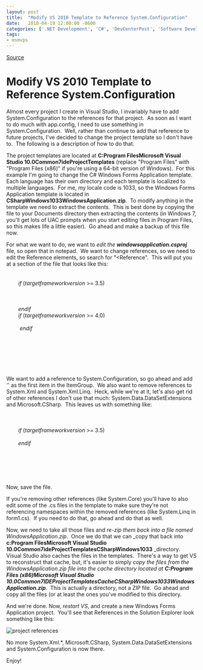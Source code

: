 ```yaml
---
layout: post
title:  "Modify VS 2010 Template to Reference System.Configuration"
date:   2010-04-19 12:00:00 -0600
categories: ['.NET Development', 'C#', 'DevCenterPost', 'Software Development', 'Visual Studio 2010', 'WinForms']
tags:
- msmvps
---
```

[Source](http://blogs.msmvps.com/peterritchie/2010/04/20/modify-vs-2010-template-to-reference-system-configuration/ "Permalink to Modify VS 2010 Template to Reference System.Configuration")

# Modify VS 2010 Template to Reference System.Configuration

Almost every project I create in Visual Studio, I invariably have to add System.Configuration to the references for that project.  As soon as I want to do much with app.config, I need to use something in System.Configuration.  Well, rather than continue to add that reference to future projects, I've decided to change the project template so I don't have to.  The following is a description of how to do that. 

The project templates are located at **C:Program FilesMicrosoft Visual Studio 10.0Common7ideProjectTemplates** (replace "Program Files" with "Program Files (x86)" if you're using a 64-bit version of Windows).  For this example I'm going to change the C# Windows Forms Application template.  Each language has their own directory and each template is localized to multiple languages.  For me, my locale code is 1033, so the Windows Forms Application template is located in **CSharpWindows1033WindowsApplication.zip**.  To modify anything in the template we need to extract the contents.  This is best done by copying the file to your Documents directory then extracting the contents (in Windows 7, you'll get lots of UAC prompts when you start editing files in Program Files, so this makes life a little easier).  Go ahead and make a backup of this file now. 

For what we want to do, we want to _edit the **windowsapplication.csproj**_ file, so open that in notepad.  We want to change references, so we need to edit the Reference elements, so search for "<Reference".  This will put you at a section of the file that looks like this:   
    <ItemGroup>   
        <Reference Include="System"/>   
        $if$ ($targetframeworkversion$ >= 3.5)   
        <Reference Include="System.Core"/>   
        <Reference Include="System.Xml.Linq"/>   
        <Reference Include="System.Data.DataSetExtensions"/>   
        $endif$   
        $if$ ($targetframeworkversion$ >= 4.0)   
        <Reference Include="Microsoft.CSharp"/>   
         $endif$   
        <Reference Include="System.Data"/>   
        <Reference Include="System.Deployment"/>   
        <Reference Include="System.Drawing"/>   
        <Reference Include="System.Windows.Forms"/>   
        <Reference Include="System.Xml"/>   
    </ItemGroup>

We want to add a reference to System.Configuration, so go ahead and add '<Reference Include="System.Data"/>' as the first item in the ItemGroup.  We also want to remove references to System.Xml and System.Xml.Linq.  Heck, while we're at it, let's also get rid of other references I don't use that much: System.Data.DataSetExtensions and Microsoft.CSharp.  This leaves us with something like:   
    <ItemGroup>   
        <Reference Include="System.Configuration"/>   
        <Reference Include="System"/>   
        $if$ ($targetframeworkversion$ >= 3.5)   
        <Reference Include="System.Core"/>   
        $endif$   
        <Reference Include="System.Data"/>   
        <Reference Include="System.Deployment"/>   
        <Reference Include="System.Drawing"/>   
        <Reference Include="System.Windows.Forms"/>   
    </ItemGroup>

Now, save the file. 

If you're removing other references (like System.Core) you'll have to also edit some of the .cs files in the template to make sure they're not referencing namespaces within the removed references (like System.Linq in form1.cs).  If you need to do that, go ahead and do that as well. 

Now, we need to take all those files and _re-zip them back into a file named WindowsApplication.zip_.  Once we do that we can _copy that back into **c:Program FilesMicrosoft Visual Studio 10.0Common7ideProjectTemplatesCSharpWindows1033** _directory.  Visual Studio also caches the files in the templates.  There's a way to get VS to reconstruct that cache, but, it's easier to simply _copy the files from the WindowsApplication.zip file into the cache directory located at **C:Program Files (x86)Microsoft Visual Studio 10.0Common7IDEProjectTemplatesCacheCSharpWindows1033WindowsApplication.zip**_.  This is actually a directory, not a ZIP file.  Go ahead and copy all the files (or at least the ones you've modified to this directory. 

And we're done. Now, _restart VS_, and create a new Windows Forms Application project.  You'll see that References in the Solution Explorer look something like this:

![project references][1]

No more System.Xml.*, Microsoft.CSharp, System.Data.DataSetExtensions and System.Configuration is now there.

Enjoy!

[1]: http://msmvps.com/cfs-file.ashx/__key/CommunityServer.Blogs.Components.WeblogFiles/peterritchie.metablogapi/0842.projectreferences_5F00_thumb_5F00_5862FABB.png "project references"

